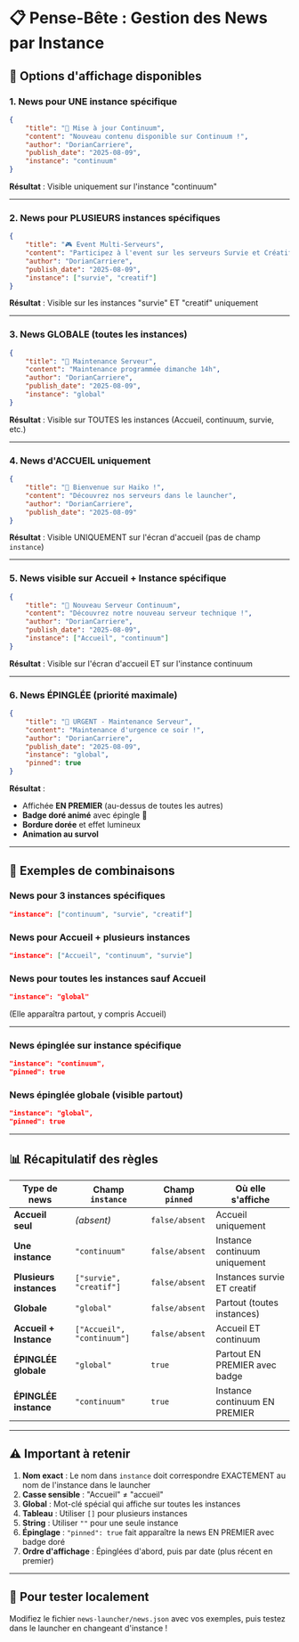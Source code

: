 # 📋 Pense-Bête : Gestion des News par Instance

## 🎯 Options d'affichage disponibles

### **1. News pour UNE instance spécifique**
```json
{
    "title": "🚀 Mise à jour Continuum",
    "content": "Nouveau contenu disponible sur Continuum !",
    "author": "DorianCarriere",
    "publish_date": "2025-08-09",
    "instance": "continuum"
}
```
**Résultat** : Visible uniquement sur l'instance "continuum"

---

### **2. News pour PLUSIEURS instances spécifiques**
```json
{
    "title": "🎮 Event Multi-Serveurs",
    "content": "Participez à l'event sur les serveurs Survie et Créatif !",
    "author": "DorianCarriere", 
    "publish_date": "2025-08-09",
    "instance": ["survie", "creatif"]
}
```
**Résultat** : Visible sur les instances "survie" ET "creatif" uniquement

---

### **3. News GLOBALE (toutes les instances)**
```json
{
    "title": "🔧 Maintenance Serveur",
    "content": "Maintenance programmée dimanche 14h",
    "author": "DorianCarriere",
    "publish_date": "2025-08-09", 
    "instance": "global"
}
```
**Résultat** : Visible sur TOUTES les instances (Accueil, continuum, survie, etc.)

---

### **4. News d'ACCUEIL uniquement**
```json
{
    "title": "👋 Bienvenue sur Haiko !",
    "content": "Découvrez nos serveurs dans le launcher",
    "author": "DorianCarriere",
    "publish_date": "2025-08-09"
}
```
**Résultat** : Visible UNIQUEMENT sur l'écran d'accueil (pas de champ `instance`)

---

### **5. News visible sur Accueil + Instance spécifique**
```json
{
    "title": "🌟 Nouveau Serveur Continuum",
    "content": "Découvrez notre nouveau serveur technique !",
    "author": "DorianCarriere",
    "publish_date": "2025-08-09",
    "instance": ["Accueil", "continuum"] 
}
```
**Résultat** : Visible sur l'écran d'accueil ET sur l'instance continuum

---

### **6. News ÉPINGLÉE (priorité maximale)**
```json
{
    "title": "📌 URGENT - Maintenance Serveur",
    "content": "Maintenance d'urgence ce soir !",
    "author": "DorianCarriere",
    "publish_date": "2025-08-09",
    "instance": "global",
    "pinned": true
}
```
**Résultat** : 
- Affichée **EN PREMIER** (au-dessus de toutes les autres)
- **Badge doré animé** avec épingle 📌
- **Bordure dorée** et effet lumineux
- **Animation au survol**

---

## 🎨 Exemples de combinaisons

### **News pour 3 instances spécifiques**
```json
"instance": ["continuum", "survie", "creatif"]
```

### **News pour Accueil + plusieurs instances** 
```json
"instance": ["Accueil", "continuum", "survie"]
```

### **News pour toutes les instances sauf Accueil**
```json
"instance": "global"
```
(Elle apparaîtra partout, y compris Accueil)

---

### **News épinglée sur instance spécifique**
```json
"instance": "continuum",
"pinned": true
```

### **News épinglée globale (visible partout)**
```json
"instance": "global", 
"pinned": true
```

---

## 📊 Récapitulatif des règles

| Type de news | Champ `instance` | Champ `pinned` | Où elle s'affiche |
|--------------|------------------|----------------|-------------------|
| **Accueil seul** | *(absent)* | `false/absent` | Accueil uniquement |
| **Une instance** | `"continuum"` | `false/absent` | Instance continuum uniquement |
| **Plusieurs instances** | `["survie", "creatif"]` | `false/absent` | Instances survie ET creatif |
| **Globale** | `"global"` | `false/absent` | Partout (toutes instances) |
| **Accueil + Instance** | `["Accueil", "continuum"]` | `false/absent` | Accueil ET continuum |
| **ÉPINGLÉE globale** | `"global"` | `true` | Partout EN PREMIER avec badge |
| **ÉPINGLÉE instance** | `"continuum"` | `true` | Instance continuum EN PREMIER |

---

## ⚠️ Important à retenir

1. **Nom exact** : Le nom dans `instance` doit correspondre EXACTEMENT au nom de l'instance dans le launcher
2. **Casse sensible** : "Accueil" ≠ "accueil"  
3. **Global** : Mot-clé spécial qui affiche sur toutes les instances
4. **Tableau** : Utiliser `[]` pour plusieurs instances
5. **String** : Utiliser `""` pour une seule instance
6. **Épinglage** : `"pinned": true` fait apparaître la news EN PREMIER avec badge doré
7. **Ordre d'affichage** : Épinglées d'abord, puis par date (plus récent en premier)

---

## 🔧 Pour tester localement

Modifiez le fichier `news-launcher/news.json` avec vos exemples, puis testez dans le launcher en changeant d'instance !